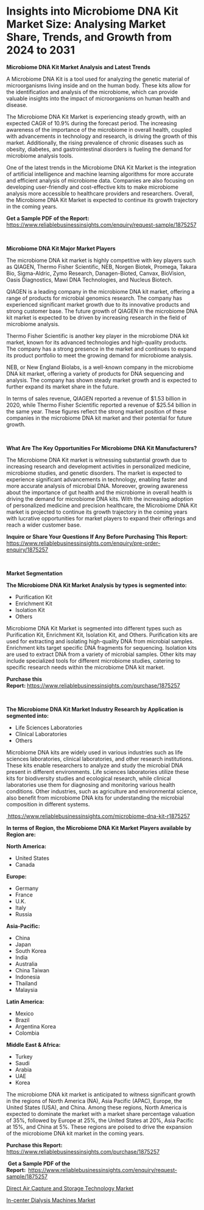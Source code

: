<p><h1>Insights into Microbiome DNA Kit Market Size: Analysing Market Share, Trends, and Growth from 2024 to 2031</h1></p><p><strong>Microbiome DNA Kit Market Analysis and Latest Trends</strong></p>
<p><p>A Microbiome DNA Kit is a tool used for analyzing the genetic material of microorganisms living inside and on the human body. These kits allow for the identification and analysis of the microbiome, which can provide valuable insights into the impact of microorganisms on human health and disease.</p><p>The Microbiome DNA Kit Market is experiencing steady growth, with an expected CAGR of 10.9% during the forecast period. The increasing awareness of the importance of the microbiome in overall health, coupled with advancements in technology and research, is driving the growth of this market. Additionally, the rising prevalence of chronic diseases such as obesity, diabetes, and gastrointestinal disorders is fueling the demand for microbiome analysis tools.</p><p>One of the latest trends in the Microbiome DNA Kit Market is the integration of artificial intelligence and machine learning algorithms for more accurate and efficient analysis of microbiome data. Companies are also focusing on developing user-friendly and cost-effective kits to make microbiome analysis more accessible to healthcare providers and researchers. Overall, the Microbiome DNA Kit Market is expected to continue its growth trajectory in the coming years.</p></p>
<p><strong>Get a Sample PDF of the Report:&nbsp;</strong> <a href="https://www.reliablebusinessinsights.com/enquiry/request-sample/1875257">https://www.reliablebusinessinsights.com/enquiry/request-sample/1875257</a></p>
<p>&nbsp;</p>
<p><strong>Microbiome DNA Kit Major Market Players</strong></p>
<p><p>The microbiome DNA kit market is highly competitive with key players such as QIAGEN, Thermo Fisher Scientific, NEB, Norgen Biotek, Promega, Takara Bio, Sigma-Aldric, Zymo Research, Danagen-Bioted, Canvax, BioVision, Oasis Diagnostics, Mawi DNA Technologies, and Nucleus Biotech. </p><p>QIAGEN is a leading company in the microbiome DNA kit market, offering a range of products for microbial genomics research. The company has experienced significant market growth due to its innovative products and strong customer base. The future growth of QIAGEN in the microbiome DNA kit market is expected to be driven by increasing research in the field of microbiome analysis.</p><p>Thermo Fisher Scientific is another key player in the microbiome DNA kit market, known for its advanced technologies and high-quality products. The company has a strong presence in the market and continues to expand its product portfolio to meet the growing demand for microbiome analysis.</p><p>NEB, or New England Biolabs, is a well-known company in the microbiome DNA kit market, offering a variety of products for DNA sequencing and analysis. The company has shown steady market growth and is expected to further expand its market share in the future.</p><p>In terms of sales revenue, QIAGEN reported a revenue of $1.53 billion in 2020, while Thermo Fisher Scientific reported a revenue of $25.54 billion in the same year. These figures reflect the strong market position of these companies in the microbiome DNA kit market and their potential for future growth.</p></p>
<p>&nbsp;</p>
<p><strong>What Are The Key Opportunities For Microbiome DNA Kit Manufacturers?</strong></p>
<p><p>The Microbiome DNA Kit market is witnessing substantial growth due to increasing research and development activities in personalized medicine, microbiome studies, and genetic disorders. The market is expected to experience significant advancements in technology, enabling faster and more accurate analysis of microbial DNA. Moreover, growing awareness about the importance of gut health and the microbiome in overall health is driving the demand for microbiome DNA kits. With the increasing adoption of personalized medicine and precision healthcare, the Microbiome DNA Kit market is projected to continue its growth trajectory in the coming years with lucrative opportunities for market players to expand their offerings and reach a wider customer base.</p></p>
<p><strong>Inquire or Share Your Questions If Any Before Purchasing This Report:</strong> <a href="https://www.reliablebusinessinsights.com/enquiry/pre-order-enquiry/1875257">https://www.reliablebusinessinsights.com/enquiry/pre-order-enquiry/1875257</a></p>
<p>&nbsp;</p>
<p><strong>Market Segmentation</strong></p>
<p><strong>The Microbiome DNA Kit Market Analysis by types is segmented into:</strong></p>
<p><ul><li>Purification Kit</li><li>Enrichment Kit</li><li>Isolation Kit</li><li>Others</li></ul></p>
<p><p>Microbiome DNA Kit Market is segmented into different types such as Purification Kit, Enrichment Kit, Isolation Kit, and Others. Purification kits are used for extracting and isolating high-quality DNA from microbial samples. Enrichment kits target specific DNA fragments for sequencing. Isolation kits are used to extract DNA from a variety of microbial samples. Other kits may include specialized tools for different microbiome studies, catering to specific research needs within the microbiome DNA kit market.</p></p>
<p><strong>Purchase this Report:&nbsp;</strong><a href="https://www.reliablebusinessinsights.com/purchase/1875257">https://www.reliablebusinessinsights.com/purchase/1875257</a></p>
<p>&nbsp;</p>
<p><strong>The Microbiome DNA Kit Market Industry Research by Application is segmented into:</strong></p>
<p><ul><li>Life Sciences Laboratories</li><li>Clinical Laboratories</li><li>Others</li></ul></p>
<p><p>Microbiome DNA kits are widely used in various industries such as life sciences laboratories, clinical laboratories, and other research institutions. These kits enable researchers to analyze and study the microbial DNA present in different environments. Life sciences laboratories utilize these kits for biodiversity studies and ecological research, while clinical laboratories use them for diagnosing and monitoring various health conditions. Other industries, such as agriculture and environmental science, also benefit from microbiome DNA kits for understanding the microbial composition in different systems.</p></p>
<p><a href="https://www.reliablebusinessinsights.com/microbiome-dna-kit-r1875257">&nbsp;https://www.reliablebusinessinsights.com/microbiome-dna-kit-r1875257</a></p>
<p><strong>In terms of Region, the Microbiome DNA Kit Market Players available by Region are:</strong></p>
<p>
    <p> <strong> North America: </strong>
        <ul>
            <li>United States</li>
            <li>Canada</li>
        </ul>
        </p> 
    <p> <strong> Europe: </strong>
        <ul>
            <li>Germany</li>
            <li>France</li>
            <li>U.K.</li>
            <li>Italy</li>
            <li>Russia</li>
        </ul>
        </p> 
    <p> <strong> Asia-Pacific: </strong>
        <ul>
            <li>China</li>
            <li>Japan</li>
            <li>South Korea</li>
            <li>India</li>
            <li>Australia</li>
            <li>China Taiwan</li>
            <li>Indonesia</li>
            <li>Thailand</li>
            <li>Malaysia</li>
        </ul>
        </p> 
    <p> <strong> Latin America: </strong>
        <ul>
            <li>Mexico</li>
            <li>Brazil</li>
            <li>Argentina Korea</li>
            <li>Colombia</li>
        </ul>
        </p> 
    <p> <strong> Middle East & Africa: </strong>
        <ul>
            <li>Turkey</li>
            <li>Saudi</li>
            <li>Arabia</li>
            <li>UAE</li>
            <li>Korea</li>
        </ul>
    </p>
    </p>
<p><p>The microbiome DNA kit market is anticipated to witness significant growth in the regions of North America (NA), Asia Pacific (APAC), Europe, the United States (USA), and China. Among these regions, North America is expected to dominate the market with a market share percentage valuation of 35%, followed by Europe at 25%, the United States at 20%, Asia Pacific at 15%, and China at 5%. These regions are poised to drive the expansion of the microbiome DNA kit market in the coming years.</p></p>
<p><strong>Purchase this Report: </strong><a href="https://www.reliablebusinessinsights.com/purchase/1875257">https://www.reliablebusinessinsights.com/purchase/1875257</a></p>
<p>&nbsp;<strong>Get a Sample PDF of the Report:&nbsp;&nbsp;</strong><a href="https://www.reliablebusinessinsights.com/enquiry/request-sample/1875257">https://www.reliablebusinessinsights.com/enquiry/request-sample/1875257</a></p>
<p><strong></strong></p>
<p><p><a href="https://medium.com/@graciakennyta2311/global-direct-air-capture-and-storage-technology-market-status-2024-2031-and-forecast-by-b3f08b995777">Direct Air Capture and Storage Technology Market</a></p><p><a href="https://github.com/ajohirul8010/Market-Research-Report-List-1/blob/main/in-center-dialysis-machines-market.md">In-center Dialysis Machines Market</a></p></p>